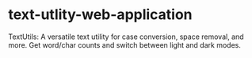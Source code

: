 # text-utlity-web-application
TextUtils: A versatile text utility for case conversion, space removal, and more. Get word/char counts and switch between light and dark modes.
